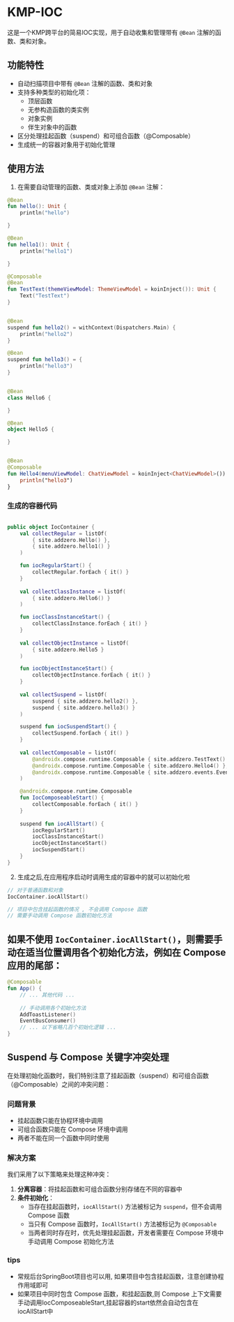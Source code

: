 # KMP-IOC
这是一个KMP跨平台的简易IOC实现，用于自动收集和管理带有 `@Bean` 注解的函数、类和对象。
## 功能特性
- 自动扫描项目中带有 `@Bean` 注解的函数、类和对象
- 支持多种类型的初始化项：
  - 顶层函数
  - 无参构造函数的类实例
  - 对象实例
  - 伴生对象中的函数
- 区分处理挂起函数（suspend）和可组合函数（@Composable）
- 生成统一的容器对象用于初始化管理
## 使用方法
1. 在需要自动管理的函数、类或对象上添加 `@Bean` 注解：

```kotlin
@Bean
fun hello(): Unit {
    println("hello")

}

@Bean
fun hello1(): Unit {
    println("hello1")

}

@Composable
@Bean
fun TestText(themeViewModel: ThemeViewModel = koinInject()): Unit {
    Text("TestText")
}


@Bean
suspend fun hello2() = withContext(Dispatchers.Main) {
    println("hello2")
}

@Bean
suspend fun hello3() = {
    println("hello3")
}


@Bean
class Hello6 {

}

@Bean
object Hello5 {

}


@Bean
@Composable
fun Hello4(menuViewModel: ChatViewModel = koinInject<ChatViewModel>()) {
    println("hello3")
}
```
### 生成的容器代码

```kotlin

public object IocContainer {
    val collectRegular = listOf(
        { site.addzero.Hello() },
        { site.addzero.hello1() }
    )

    fun iocRegularStart() {
        collectRegular.forEach { it() }
    }
    
    val collectClassInstance = listOf(
        { site.addzero.Hello6() }
    )

    fun iocClassInstanceStart() {
        collectClassInstance.forEach { it() }
    }
    
    val collectObjectInstance = listOf(
        { site.addzero.Hello5 }
    )

    fun iocObjectInstanceStart() {
        collectObjectInstance.forEach { it() }
    }
    
    val collectSuspend = listOf(
        suspend { site.addzero.hello2() },
        suspend { site.addzero.hello3() }
    )

    suspend fun iocSuspendStart() {
        collectSuspend.forEach { it() }
    }
    
    val collectComposable = listOf(
        @androidx.compose.runtime.Composable { site.addzero.TestText() },
        @androidx.compose.runtime.Composable { site.addzero.Hello4() },
        @androidx.compose.runtime.Composable { site.addzero.events.EventBusConsumer() }
    )

    @androidx.compose.runtime.Composable
    fun IocComposeableStart() {
        collectComposable.forEach { it() }
    }
    
    suspend fun iocAllStart() {
        iocRegularStart()
        iocClassInstanceStart()
        iocObjectInstanceStart()
        iocSuspendStart()
    }
}
```


2. 生成之后,在应用程序启动时调用生成的容器中的就可以初始化啦

```kotlin
// 对于普通函数和对象
IocContainer.iocAllStart()

// 项目中包含挂起函数的情况 , 不会调用 Compose 函数
// 需要手动调用 Compose 函数初始化方法
```

## 如果不使用 `IocContainer.iocAllStart()`，则需要手动在适当位置调用各个初始化方法，例如在 Compose 应用的尾部：

```kotlin
@Composable
fun App() {
    // ... 其他代码 ...
    
    // 手动调用各个初始化方法
    AddToastListener()
    EventBusConsumer()
    // ... 以下省略几百个初始化逻辑 ...
}
```



## Suspend 与 Compose 关键字冲突处理

在处理初始化函数时，我们特别注意了挂起函数（suspend）和可组合函数（@Composable）之间的冲突问题：

### 问题背景
- 挂起函数只能在协程环境中调用
- 可组合函数只能在 Compose 环境中调用
- 两者不能在同一个函数中同时使用

### 解决方案
我们采用了以下策略来处理这种冲突：

1. **分离容器**：将挂起函数和可组合函数分别存储在不同的容器中
2. **条件初始化**：
   - 当存在挂起函数时，`iocAllStart()` 方法被标记为 `suspend`，但不会调用 Compose 函数
   - 当只有 Compose 函数时，`IocAllStart()` 方法被标记为 `@Composable`
   - 当两者同时存在时，优先处理挂起函数，开发者需要在 Compose 环境中手动调用 Compose 初始化方法

### tips
- 常规后台SpringBoot项目也可以用, 如果项目中包含挂起函数，注意创建协程作用域即可
- 如果项目中同时包含 Compose 函数，和挂起函数,则 Compose 上下文需要手动调用IocComposeableStart,挂起容器的start依然会自动包含在iocAllStart中

